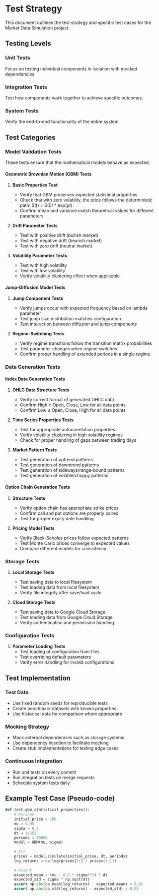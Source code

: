 # Test Strategy

This document outlines the test strategy and specific test cases for the Market Data Simulation project.

## Testing Levels

### Unit Tests
Focus on testing individual components in isolation with mocked dependencies.

### Integration Tests
Test how components work together to achieve specific outcomes.

### System Tests
Verify the end-to-end functionality of the entire system.

## Test Categories

### Model Validation Tests
These tests ensure that the mathematical models behave as expected.

#### Geometric Brownian Motion (GBM) Tests
1. **Basic Properties Test**
   - Verify that GBM preserves expected statistical properties
   - Check that with zero volatility, the price follows the deterministic path: S(t) = S(0) * exp(μt)
   - Confirm mean and variance match theoretical values for different parameters

2. **Drift Parameter Tests**
   - Test with positive drift (bullish market)
   - Test with negative drift (bearish market)
   - Test with zero drift (neutral market)

3. **Volatility Parameter Tests**
   - Test with high volatility
   - Test with low volatility
   - Verify volatility clustering effect when applicable

#### Jump-Diffusion Model Tests
1. **Jump Component Tests**
   - Verify jumps occur with expected frequency based on lambda parameter
   - Test jump size distribution matches configuration
   - Test interaction between diffusion and jump components

2. **Regime-Switching Tests**
   - Verify regime transitions follow the transition matrix probabilities
   - Test parameter changes when regime switches
   - Confirm proper handling of extended periods in a single regime

### Data Generation Tests

#### Index Data Generation Tests
1. **OHLC Data Structure Tests**
   - Verify correct format of generated OHLC data
   - Confirm High ≥ Open, Close, Low for all data points
   - Confirm Low ≤ Open, Close, High for all data points

2. **Time Series Properties Tests**
   - Test for appropriate autocorrelation properties
   - Verify volatility clustering in high volatility regimes
   - Check for proper handling of gaps between trading days

3. **Market Pattern Tests**
   - Test generation of uptrend patterns
   - Test generation of downtrend patterns
   - Test generation of sideways/range-bound patterns
   - Test generation of volatile/choppy patterns

#### Option Chain Generation Tests
1. **Structure Tests**
   - Verify option chain has appropriate strike prices
   - Confirm call and put options are properly paired
   - Test for proper expiry date handling

2. **Pricing Model Tests**
   - Verify Black-Scholes prices follow expected patterns
   - Test Monte Carlo prices converge to expected values
   - Compare different models for consistency

### Storage Tests
1. **Local Storage Tests**
   - Test saving data to local filesystem
   - Test loading data from local filesystem
   - Verify file integrity after save/load cycle

2. **Cloud Storage Tests**
   - Test saving data to Google Cloud Storage
   - Test loading data from Google Cloud Storage
   - Verify authentication and permission handling

### Configuration Tests
1. **Parameter Loading Tests**
   - Test loading of configuration from files
   - Test overriding default parameters
   - Verify error handling for invalid configurations

## Test Implementation

### Test Data
- Use fixed random seeds for reproducible tests
- Create benchmark datasets with known properties
- Use historical data for comparison where appropriate

### Mocking Strategy
- Mock external dependencies such as storage systems
- Use dependency injection to facilitate mocking
- Create stub implementations for testing edge cases

### Continuous Integration
- Run unit tests on every commit
- Run integration tests on merge requests
- Schedule system tests daily

## Example Test Case (Pseudo-code)

```python
def test_gbm_statistical_properties():
    # Arrange
    initial_price = 100
    mu = 0.05
    sigma = 0.2
    dt = 1/252
    periods = 10000
    model = GBM(mu, sigma)
    
    # Act
    prices = model.simulate(initial_price, dt, periods)
    log_returns = np.log(prices[1:] / prices[:-1])
    
    # Assert
    expected_mean = (mu - 0.5 * sigma**2) * dt
    expected_std = sigma * np.sqrt(dt)
    assert np.abs(np.mean(log_returns) - expected_mean) < 0.01
    assert np.abs(np.std(log_returns) - expected_std) < 0.01
```
